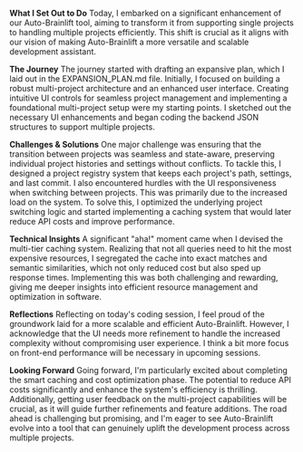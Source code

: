 **What I Set Out to Do**
Today, I embarked on a significant enhancement of our Auto-Brainlift tool, aiming to transform it from supporting single projects to handling multiple projects efficiently. This shift is crucial as it aligns with our vision of making Auto-Brainlift a more versatile and scalable development assistant.

**The Journey**
The journey started with drafting an expansive plan, which I laid out in the EXPANSION_PLAN.md file. Initially, I focused on building a robust multi-project architecture and an enhanced user interface. Creating intuitive UI controls for seamless project management and implementing a foundational multi-project setup were my starting points. I sketched out the necessary UI enhancements and began coding the backend JSON structures to support multiple projects.

**Challenges & Solutions**
One major challenge was ensuring that the transition between projects was seamless and state-aware, preserving individual project histories and settings without conflicts. To tackle this, I designed a project registry system that keeps each project's path, settings, and last commit. I also encountered hurdles with the UI responsiveness when switching between projects. This was primarily due to the increased load on the system. To solve this, I optimized the underlying project switching logic and started implementing a caching system that would later reduce API costs and improve performance.

**Technical Insights**
A significant "aha!" moment came when I devised the multi-tier caching system. Realizing that not all queries need to hit the most expensive resources, I segregated the cache into exact matches and semantic similarities, which not only reduced cost but also sped up response times. Implementing this was both challenging and rewarding, giving me deeper insights into efficient resource management and optimization in software.

**Reflections**
Reflecting on today's coding session, I feel proud of the groundwork laid for a more scalable and efficient Auto-Brainlift. However, I acknowledge that the UI needs more refinement to handle the increased complexity without compromising user experience. I think a bit more focus on front-end performance will be necessary in upcoming sessions.

**Looking Forward**
Going forward, I'm particularly excited about completing the smart caching and cost optimization phase. The potential to reduce API costs significantly and enhance the system's efficiency is thrilling. Additionally, getting user feedback on the multi-project capabilities will be crucial, as it will guide further refinements and feature additions. The road ahead is challenging but promising, and I'm eager to see Auto-Brainlift evolve into a tool that can genuinely uplift the development process across multiple projects.